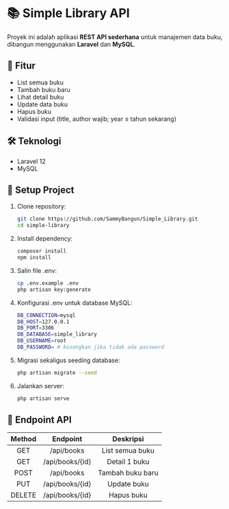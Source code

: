 # 📚 Simple Library API

Proyek ini adalah aplikasi **REST API sederhana** untuk manajemen data buku, dibangun menggunakan **Laravel** dan **MySQL**.

## 🚀 Fitur
- List semua buku
- Tambah buku baru
- Lihat detail buku
- Update data buku
- Hapus buku
- Validasi input (title, author wajib; year ≤ tahun sekarang)

## 🛠️ Teknologi
- Laravel 12
- MySQL

## 📂 Setup Project

1. Clone repository:
   ```bash
   git clone https://github.com/SammyBangun/Simple_Library.git
   cd simple-library

2. Install dependency:
   ```bash
   composer install
   npm install

3. Salin file .env:
   ```bash
   cp .env.example .env
   php artisan key:generate

3. Konfigurasi .env untuk database MySQL:
   ```bash
   DB_CONNECTION=mysql
   DB_HOST=127.0.0.1
   DB_PORT=3306
   DB_DATABASE=simple_library
   DB_USERNAME=root
   DB_PASSWORD= # kosongkan jika tidak ada password

4. Migrasi sekaligus seeding database:
   ```bash
   php artisan migrate --seed

5. Jalankan server:
   ```bash
   php artisan serve

## 🔗 Endpoint API

| Method | Endpoint        | Deskripsi        |
|:------:|:---------------:|:----------------:|
| GET    | /api/books      | List semua buku  |
| GET    | /api/books/{id} | Detail 1 buku    |
| POST   | /api/books      | Tambah buku baru |
| PUT    | /api/books/{id} | Update buku      |
| DELETE | /api/books/{id} | Hapus buku       |



   

   
